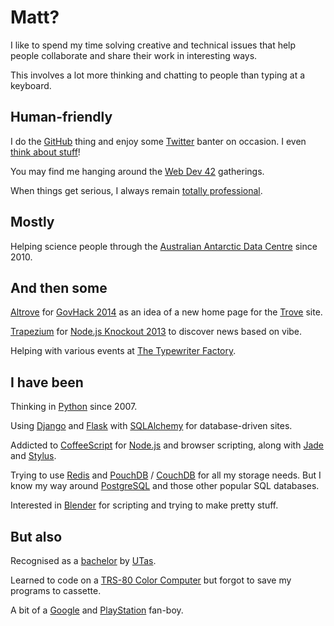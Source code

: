 # Matt?

I like to spend my time solving creative and technical issues that help
people collaborate and share their work in interesting ways.

This involves a lot more thinking and chatting to people than typing at
a keyboard.


## Human-friendly

I do the [GitHub](http://mattms.github.com/) thing and
enjoy some [Twitter](https://twitter.com/MattMS) banter on occasion.
I even [think about stuff](http://thoughts.mattms.info/)!

You may find me hanging around the [Web Dev 42](http://web.dev42.co/)
gatherings.

When things get serious, I always remain
[totally professional](http://totesprofe.sh/).


## Mostly

Helping science people through the
[Australian Antarctic Data Centre](https://www1.data.antarctica.gov.au/)
since 2010.


## And then some

[Altrove](http://altrove.totesprofe.sh/) for
[GovHack 2014](http://www.govhack.org/)
as an idea of a new home page for the
[Trove](http://trove.nla.gov.au/) site.

[Trapezium](http://trapezium.io/) for
[Node.js Knockout 2013](http://nodeknockout.com/)
to discover news based on vibe.

Helping with various events at
[The Typewriter Factory](http://typewriterfactory.com/events/).


## I have been

Thinking in [Python](https://www.python.org/) since 2007.

Using [Django](https://www.djangoproject.com/) and
[Flask](http://flask.pocoo.org/) with
[SQLAlchemy](http://www.sqlalchemy.org/) for database-driven sites.

Addicted to [CoffeeScript](http://coffeescript.org/) for
[Node.js](http://nodejs.org/) and browser scripting, along with
[Jade](http://jade-lang.com/) and
[Stylus](https://learnboost.github.io/stylus/).

Trying to use [Redis](http://redis.io/) and
[PouchDB](http://pouchdb.com/) /
[CouchDB](https://couchdb.apache.org/) for all my storage needs.
But I know my way around [PostgreSQL](http://www.postgresql.org/) and
those other popular SQL databases.

Interested in [Blender](https://www.blender.org/) for scripting and
trying to make pretty stuff.


## But also

Recognised as a [bachelor](https://en.wikipedia.org/wiki/Bachelor_of_Computing)
by [UTas](http://www.utas.edu.au/).

Learned to code on a
[TRS-80 Color Computer](https://en.wikipedia.org/wiki/TRS-80_Color_Computer)
but forgot to save my programs to cassette.

A bit of a [Google](https://www.google.com/intl/en/about/) and
[PlayStation](http://au.playstation.com/) fan-boy.
